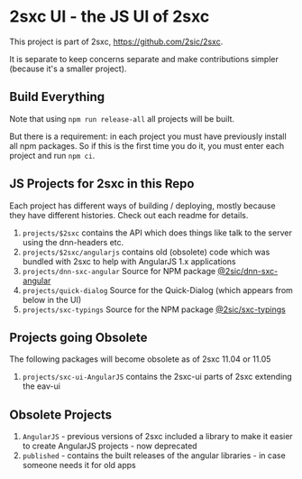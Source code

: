 2sxc UI - the JS UI of 2sxc
============

This project is part of 2sxc, https://github.com/2sic/2sxc.

It is separate to keep concerns separate and make contributions simpler (because it's a smaller project). 

## Build Everything

Note that using `npm run release-all` all projects will be built. 

But there is a requirement: in each project you must have previously install all npm packages.
So if this is the first time you do it, you must enter each project and run `npm ci`.


## JS Projects for 2sxc in this Repo

Each project has different ways of building / deploying, mostly because they have different histories. Check out each readme for details. 

1. `projects/$2sxc` contains the API which does things like talk to the server using the dnn-headers etc.
1. `projects/$2sxc/angularjs` contains old (obsolete) code which was bundled with 2sxc to help with AngularJS 1.x applications
1. `projects/dnn-sxc-angular` Source for NPM package [@2sic/dnn-sxc-angular](https://www.npmjs.com/package/@2sic.com/dnn-sxc-angular)
1. `projects/quick-dialog` Source for the Quick-Dialog (which appears from below in the UI)
1. `projects/sxc-typings` Source for the NPM package [@2sic/sxc-typings](https://www.npmjs.com/package/@2sic.com/2sxc-typings)


## Projects going Obsolete

The following packages will become obsolete as of 2sxc 11.04 or 11.05

1. `projects/sxc-ui-AngularJS` contains the 2sxc-ui parts of 2sxc extending the eav-ui


## Obsolete Projects

1. `AngularJS` - previous versions of 2sxc included a library to make it easier to create AngularJS projects - now deprecated
1. `published` - contains the built releases of the angular libraries - in case someone needs it for old apps

